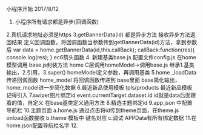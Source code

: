 小程序开始  2017/8/12
1. 小程序所有请求都是异步(回调函数)

2.真机请求地址必须是https
3.getBannerData(id) 都是异步方法
  接收异步方法返回结果
  定义回调函数，将回调函数当参数传到getBannerData(id)方法，拿到参数后
  var data = home.getBannerData(id,this.callBack);
  callBack:function(res){
    console.log(res);
  }
  ec6箭头函数
4. 新建基类base.js
   配置文件config.js
   在home模型调用 base.js封装方法
   home C层调用homeModel->调用base.js
   继承1.基类输出，2.引用，3.super()
   homeModel定义参数，再调用基类
5.home  _loadData  传递回调函数
  home_model 将回调函数传递到 base里面
  base简化输出，home_model进一步简化数据
6.最近新品使用模板
  tpls/products 最近新品模板  记得引入
7.swiper图片绑定id
  event.currentTarget.dataset.id  id就是data后面跟着的值，自定义
  在base基类定义通用方法
8.精选主题绑定id
9.app.json 中配置导航栏
10.主题页面
  a.home.js 通过点击将id传到theme页面，在theme.js onload函数接收
  b.theme 模板中 键名对应 <block wx:for="{{productsData}}">
  c.调试 APPData有所有绑定数据
11.在home.json配置导航栏名字
12.